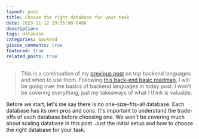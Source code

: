 ```yaml
---
layout: post
title: Choose the right database for your task
date: 2023-11-12 19:35:00-0400
description: 
tags: database
categories: backend
giscus_comments: true
featured: true
related_posts: true
---
```


> This is a continuation of my [previous post](https://christopherle.com/blog/2023/backend-languages/) on top backend languages and when to use them. Following [this back-end basic roadmap](https://roadmap.sh/backend), I will be going over the basics of backend languages in today post. I won't be covering everything, just my takeaways of what I think is valuable.

Before we start, let's me say there is no one-size-fits-all database. Each database has its own pros and cons. It's important to understand the trade-offs of each database before choosing one. We won't be covering much about scaling database in this post. Just the initial setup and how to choose the right database for your task.


